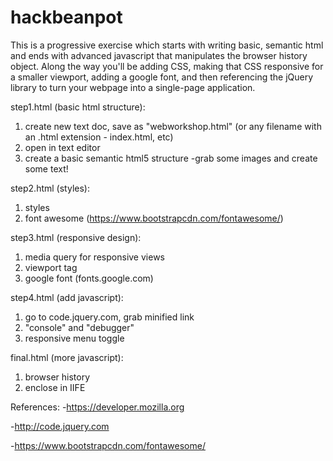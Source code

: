 # hackbeanpot
This is a progressive exercise which starts with writing basic, semantic html and ends with advanced javascript that manipulates the browser history object. Along the way you'll be adding CSS, making that CSS responsive for a smaller viewport, adding a google font, and then referencing the jQuery library to turn your webpage into a single-page application.

step1.html (basic html structure):
1. create new text doc, save as "webworkshop.html" (or any filename with an .html extension - index.html, etc)
2. open in text editor
3. create a basic semantic html5 structure
	-grab some images and create some text!

step2.html (styles):
1. styles
2. font awesome (https://www.bootstrapcdn.com/fontawesome/)

step3.html (responsive design):
1. media query for responsive views
2. viewport tag
3. google font (fonts.google.com)

step4.html (add javascript):
1. go to code.jquery.com, grab minified link
2. "console" and "debugger"
3. responsive menu toggle

final.html (more javascript):
1. browser history
2. enclose in IIFE

References:
-https://developer.mozilla.org

-http://code.jquery.com

-https://www.bootstrapcdn.com/fontawesome/
